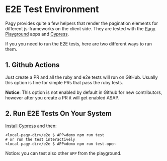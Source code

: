 
# E2E Test Environment

Pagy provides quite a few helpers that render the pagination elements for different js-frameworks on the client side. They are tested with the [Pagy Playground](https://ddnexus.github.io/pagy/playground/) apps and [Cypress](https://www.cypress.io).

If you you need to run the E2E tests, here are two different ways to run them.

## 1. Github Actions

Just create a PR and all the ruby and e2e tests will run on GitHub. Usually this option is fine for simple PRs that pass the ruby tests.

**Notice**: This option is not enabled by default in Github for new contributors, however after you create a PR it will get enabled ASAP.

## 2. Run E2E Tests On Your System

[Install Cypress](https://docs.cypress.io/guides/getting-started/installing-cypress) and then:

```shell
<local-pagy-dir>/e2e $ APP=demo npm run test
# or run the test interactively
<local-pagy-dir>/e2e $ APP=demo npm run test-open
```

Notice: you can test also other `APP` from the playground.
